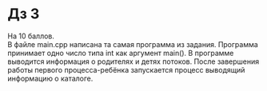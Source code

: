 # Дз 3
На 10 баллов. \
В файле main.cpp написана та самая программа из задания. Программа принимает одно число типа int как аргумент main(). В программе выводится информация о родителях и детях потоков.
После завершения работы первого процесса-ребёнка запускается процесс выводящий информацию о каталоге.
